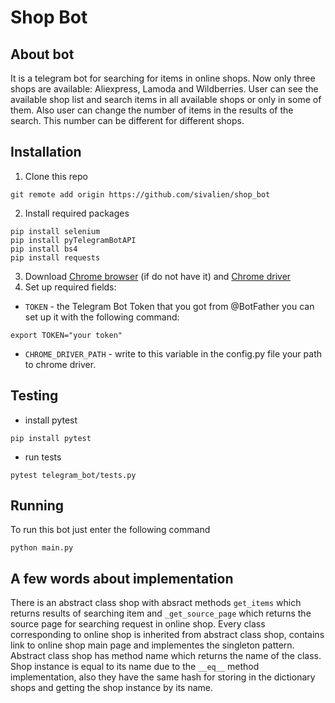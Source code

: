 # Shop Bot  
  
## About bot  
It is a telegram bot for searching for items in online shops. Now only three shops are available: Aliexpress, Lamoda and Wildberries. User can see the available shop list and search items in all available shops or only in some of them. Also user can change the number of items in the results of the search. This number can be different for different shops.  
  
## Installation  
1. Clone this repo
```
git remote add origin https://github.com/sivalien/shop_bot
```
2. Install required packages
```
pip install selenium
pip install pyTelegramBotAPI  
pip install bs4  
pip install requests
```
3. Download [Chrome browser](https://www.google.com/intl/ru/chrome/) (if do not have it) and [Chrome driver](https://sites.google.com/chromium.org/driver/)
4. Set up required fields:
- `TOKEN` - the Telegram Bot Token that you got from @BotFather you can set up it with the following command:
```
export TOKEN="your token"
```
- `CHROME_DRIVER_PATH` - write to this variable in the config.py file your path to chrome driver.  
  
## Testing  
- install pytest  
```
pip install pytest
```
- run tests    
```
pytest telegram_bot/tests.py
```  
  
## Running  
To run this bot just enter the following command  
```
python main.py
```
  
## A few words about implementation  
There is an abstract class shop with absract methods `get_items` which returns results of searching item and `_get_source_page` which returns the source page for searching request in online shop. Every class corresponding to online shop is inherited from abstract class shop, contains link to online shop main page and implementes the singleton pattern. Abstract class shop has method name which returns the name of the class. Shop instance is equal to its name due to the `__eq__` method implementation, also they have the same hash for storing in the dictionary shops and getting the shop instance by its name.
